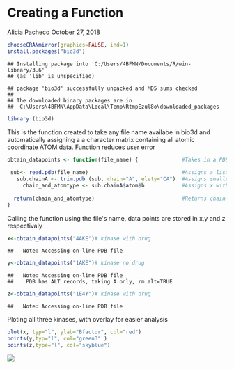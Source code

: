 Creating a Function
================
Alicia Pacheco
October 27, 2018

``` r
chooseCRANmirror(graphics=FALSE, ind=1)
install.packages("bio3d")
```

    ## Installing package into 'C:/Users/4BFMN/Documents/R/win-library/3.6'
    ## (as 'lib' is unspecified)

    ## package 'bio3d' successfully unpacked and MD5 sums checked
    ## 
    ## The downloaded binary packages are in
    ##  C:\Users\4BFMN\AppData\Local\Temp\RtmpEzul8o\downloaded_packages

``` r
library (bio3d)
```

This is the function created to take any file name availabe in bio3d and automatically assigning a a character matrix containing all atomic coordinate ATOM data. Function reduces user error

``` r
obtain_datapoints <- function(file_name) {              #Takes in a PDB file name
  
 sub<- read.pdb(file_name)                              #Assigns a list of class "pdb" to "s"
   sub.chainA <- trim.pdb (sub, chain="A", elety="CA")  #Assigns smaller chain PDB object to s.chainA
     chain_and_atomtype <- sub.chainA$atom$b            #Assigns x with the chain identifier and atom type 
     
  return(chain_and_atomtype)                            #Returns chain vs atom type data points
}
```

Calling the function using the file's name, data points are stored in x,y and z respectivaly

``` r
x<-obtain_datapoints("4AKE")# kinase with drug
```

    ##   Note: Accessing on-line PDB file

``` r
y<-obtain_datapoints("1AKE")# kinase no drug
```

    ##   Note: Accessing on-line PDB file
    ##    PDB has ALT records, taking A only, rm.alt=TRUE

``` r
z<-obtain_datapoints("1E4Y")# kinase with drug
```

    ##   Note: Accessing on-line PDB file

Ploting all three kinases, with overlay for easier analysis

``` r
plot(x, typ="l", ylab="Bfactor", col="red")
points(y,typ="l", col="green3" )
points(z,type="l", col="skyblue")
```

![](Homework-Function-6_files/figure-markdown_github/unnamed-chunk-4-1.png)
